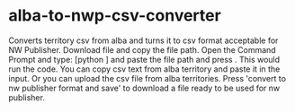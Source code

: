 # alba-to-nwp-csv-converter
Converts territory csv from alba and turns it to csv format acceptable for NW Publisher.
Download file and copy the file path. Open the Command Prompt and type: [python ] and paste the file path and press <enter>. This would run the code.
You can copy csv text from alba territory and paste it in the input. Or you can upload the csv file from alba territories. Press 'convert to nw publisher format and save' to download a file ready to be used for nw publisher.
